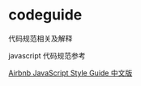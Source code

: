 # codeguide
代码规范相关及解释

javascript 代码规范参考

[Airbnb JavaScript Style Guide 中文版](https://github.com/sivan/javascript-style-guide)


